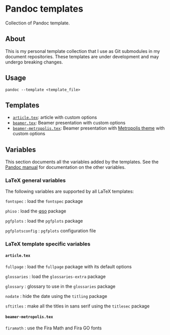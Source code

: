 # Pandoc templates

Collection of Pandoc template.

## About

This is my personal template collection that I use as Git submodules
in my document repositories.
These templates are under development and may undergo breaking changes.

## Usage

```shell
pandoc --template <template_file>
```

## Templates

- [`article.tex`](./article.tex): article with custom options
- [`beamer.tex`](./beamer.tex): Beamer presentation with custom options
- [`beamer-metropolis.tex`](./beamer-metropolis.tex):
  Beamer presentation with [Metropolis theme][metropolis] with custom options

[metropolis]: https://github.com/matze/mtheme

## Variables

This section documents all the variables added by the templates.
See the [Pandoc manual][pandoc-manual]
for documentation on the other variables.

[pandoc-manual]: https://pandoc.org/MANUAL.html

### LaTeX general variables

The following variables are supported by all LaTeX templates:

`fontspec`
: load the `fontspec` package

`phiso`
: load the [φso][phiso] package

`pgfplots`
: load the `pgfplots` package

`pgfplotsconfig`
: `pgfplots` configuration file

[phiso]: https://github.com/loicreynier/phiso

### LaTeX template specific variables

#### `article.tex`

`fullpage`
: load the `fullpage` package with its default options

`glossaries`
: load the `glossaries-extra` package

`glossary`
: glossary to use in the `glossaries` package

`nodate`
: hide the date using the `titling` package

`sftitles`
: make all the titles in sans serif using the `titlesec` package

#### `beamer-metropolis.tex`

`firamath`
: use the Fira Math and Fira GO fonts
